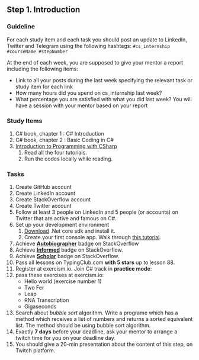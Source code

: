 ## Step 1. Introduction

### Guideline

For each study item and each task you should post an update to LinkedIn, Twitter and Telegram using the following hashtags:
`#cs_internship
#courseName
#stepNumber`

At the end of each week, you are supposed to give your mentor a report including the following items:
- Link to all your posts during the last week specifying the relevant task or study item for each link
- How many hours did you spend on cs_internship last week?
- What percentage you are satisfied with what you did last week?
You will have a session with your mentor based on your report

### Study Items  <!-- omit in toc -->

  1. C# book, chapter 1 : C# Introduction
  2. C# book, chapter 2 : Basic Coding in C#
  3. [Introduction to Programming with CSharp](https://docs.microsoft.com/en-us/dotnet/csharp/tutorials/intro-to-csharp/local-environment)
     1. Read all the four tutorials.
     2. Run the codes locally while reading.
   
### Tasks  <!-- omit in toc -->

  1. Create GitHub account
  2. Create LinkedIn account
  3. Create StackOverflow account
  4. Create Twitter account
  5. Follow at least 3 people on LinkedIn and 5 people (or accounts) on Twitter that are active and famous on C#.
  6. Set up your development environment
     1. [Download](https://dotnet.microsoft.com/download) .Net core sdk and install it.
     2. Create your first console app. Walk through [this tutorial](https://dotnet.microsoft.com/learn/dotnet/hello-world-tutorial/install).
  7. Achieve [**Autobiographer**](https://stackoverflow.com/help/badges/9/autobiographer) badge on StackOverflow
  8. Achieve [**Informed**](https://stackoverflow.com/help/badges/2600/informed) badge on StackOverflow.
  9. Achieve [**Scholar**](https://stackoverflow.com/help/badges/10/scholar) badge on StackOverflow.
  10. Pass all lessons on TypingClub.com **with 5 stars** up to lesson 88.
  11. Register at exercism.io. Join C# track in **practice mode**:
  12. pass these exercises at exercism.io:
        - Hello world (exercise number 1)
        - Two Fer  
        - Leap  
        - RNA Transcription  
        - Gigaseconds
  13. Search about *bubble sort* algorithm. Write a programe which has a method which receives a list of numbers and returns a sorted equivalent list. The method should be using bubble sort algorithm.
  15. Exactly **7 days** before your deadline, ask your mentor to arrange a twitch time for you on your deadline day.
  16. You should give a 20-min presentation about the content of this step, on Twitch platform.
